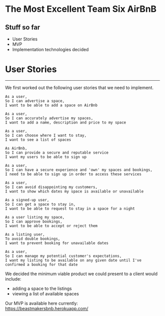 # The Most Excellent Team Six AirBnB

## Stuff so far

* User Stories
* MVP
* Implementation technologies decided

# User Stories
------
We first worked out the following user stories that we need to implement.

```
As a user,
So I can advertise a space,
I want to be able to add a space on AirBnb

As a user,
So I can accurately advertise my spaces,
I want to add a name, description and price to my space

As a user,
So I can choose where I want to stay,
I want to see a list of spaces

As AirBnb,
So I can provide a secure and reputable service
I want my users to be able to sign up

As a user,
So I can have a secure experience and 'own' my spaces and bookings,
I need to be able to sign up in order to access these services

As a user,
So I can avoid disappointing my customers,
I want to show which dates my space is available or unavailable

As a signed-up user,
So I can get a space to stay in,
I want to be able to request to stay in a space for a night

As a user listing my space,
So I can approve bookings,
I want to be able to accept or reject them

As a listing user,
To avoid double bookings,
I want to prevent booking for unavailable dates

As a user,
So I can manage my potential customer's expectations,
I want my listing to be available on any given date until I've confirmed a booking for that date
```

We decided the minimum viable product we could present to a client would include:
- adding a space to the listings
- viewing a list of available spaces

Our MVP is available here currently: https://beastmakersbnb.herokuapp.com/
